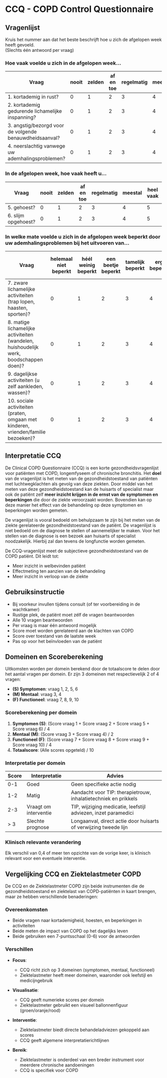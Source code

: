 # CCQ - COPD Control Questionnaire

## Vragenlijst

Kruis het nummer aan dat het beste beschrijft hoe u zich de afgelopen week heeft gevoeld.  
(Slechts één antwoord per vraag)

### Hoe vaak voelde u zich in de afgelopen week...

| Vraag | nooit | zelden | af en toe | regelmatig | meestal | heel vaak | altijd |
|-------|-------|--------|-----------|------------|---------|-----------|--------|
| 1. kortademig in rust? | 0 | 1 | 2 | 3 | 4 | 5 | 6 |
| 2. kortademig gedurende lichamelijke inspanning? | 0 | 1 | 2 | 3 | 4 | 5 | 6 |
| 3. angstig/bezorgd voor de volgende benauwdheidsaanval? | 0 | 1 | 2 | 3 | 4 | 5 | 6 |
| 4. neerslachtig vanwege uw ademhalingsproblemen? | 0 | 1 | 2 | 3 | 4 | 5 | 6 |

### In de afgelopen week, hoe vaak heeft u...

| Vraag | nooit | zelden | af en toe | regelmatig | meestal | heel vaak | altijd |
|-------|-------|--------|-----------|------------|---------|-----------|--------|
| 5. gehoest? | 0 | 1 | 2 | 3 | 4 | 5 | 6 |
| 6. slijm opgehoest? | 0 | 1 | 2 | 3 | 4 | 5 | 6 |

### In welke mate voelde u zich in de afgelopen week beperkt door uw ademhalingsproblemen bij het uitvoeren van...

| Vraag | helemaal niet beperkt | héél weinig beperkt | een beetje beperkt | tamelijk beperkt | erg beperkt | héél erg beperkt | volledig beperkt/ of niet mogelijk |
|-------|---------------------|---------------------|-------------------|-----------------|------------|----------------|---------------------------------|
| 7. zware lichamelijke activiteiten (trap lopen, haasten, sporten)? | 0 | 1 | 2 | 3 | 4 | 5 | 6 |
| 8. matige lichamelijke activiteiten (wandelen, huishoudelijk werk, boodschappen doen)? | 0 | 1 | 2 | 3 | 4 | 5 | 6 |
| 9. dagelijkse activiteiten (u zelf aankleden, wassen)? | 0 | 1 | 2 | 3 | 4 | 5 | 6 |
| 10. sociale activiteiten (praten, omgaan met kinderen, vrienden/familie bezoeken)? | 0 | 1 | 2 | 3 | 4 | 5 | 6 |

## Interpretatie CCQ

De Clinical COPD Questionnaire (CCQ) is een korte gezondheidsvragenlijst voor patiënten met COPD, longemfyseem of chronische bronchitis. Het **doel** van de vragenlijst is het meten van de gezondheidstoestand van patiënten met luchtwegklachten als gevolg van deze ziekten. Door middel van het meten van deze gezondheidstoestand kan de huisarts of specialist maar ook de patiënt zelf **meer inzicht krijgen in de ernst van de symptomen en beperkingen** die door de ziekte veroorzaakt worden. Bovendien kan op deze manier het effect van de behandeling op deze symptomen en beperkingen worden gemeten.

De vragenlijst is vooral bedoeld om behulpzaam te zijn bij het meten van de ziekte gerelateerde gezondheidstoestand van de patiënt. De vragenlijst is niet bedoeld om de diagnose te stellen of aannemelijker te maken. Voor het stellen van de diagnose is een bezoek aan huisarts of specialist noodzakelijk. Hierbij zal dan tevens de longfunctie worden gemeten.

De CCQ-vragenlijst meet de subjectieve gezondheidstoestand van de COPD patiënt. Dit leidt tot:
* Meer inzicht in welbevinden patiënt
* Effectmeting ten aanzien van de behandeling
* Meer inzicht in verloop van de ziekte

## Gebruiksinstructie

* Bij voorkeur invullen tijdens consult (of ter voorbereiding in de wachtkamer)
* Rustige plek, de patiënt moet zélf de vragen beantwoorden
* Alle 10 vragen beantwoorden
* Per vraag is maar één antwoord mogelijk
* Score moet worden gerelateerd aan de klachten van COPD
* Score over toestand van de laatste week
* Pas op voor het beïnvloeden van de patiënt

## Domeinen en Scoreberekening

Uitkomsten worden per domein berekend door de totaalscore te delen door het aantal vragen per domein. Er zijn 3 domeinen met respectievelijk 2 of 4 vragen:

* **(S) Symptomen**: vraag 1, 2, 5, 6
* **(M) Mentaal**: vraag 3, 4
* **(F) Functioneel**: vraag 7, 8, 9, 10

### Scoreberekening per domein

1. **Symptomen (S)**: (Score vraag 1 + Score vraag 2 + Score vraag 5 + Score vraag 6) / 4
2. **Mentaal (M)**: (Score vraag 3 + Score vraag 4) / 2
3. **Functioneel (F)**: (Score vraag 7 + Score vraag 8 + Score vraag 9 + Score vraag 10) / 4
4. **Totaalscore**: (Alle scores opgeteld) / 10

### Interpretatie per domein

| Score | Interpretatie | Advies |
|-------|---------------|--------|
| 0-1 | Goed | Geen specifieke actie nodig |
| 1-2 | Matig | Aandacht voor TIP: therapietrouw, inhalatietechniek en prikkels |
| 2-3 | Vraagt om interventie | TIP, wijziging medicatie, leefstijl adviezen, inzet paramedici |
| > 3 | Slechte prognose | Longaanval, direct actie door huisarts of verwijzing tweede lijn |

### Klinisch relevante verandering

Elk verschil van 0,4 of meer ten opzichte van de vorige keer, is klinisch relevant voor een eventuele interventie.

## Vergelijking CCQ en Ziektelastmeter COPD

De CCQ en de Ziektelastmeter COPD zijn beide instrumenten die de gezondheidstoestand en ziektelast van COPD-patiënten in kaart brengen, maar ze hebben verschillende benaderingen:

### Overeenkomsten
- Beide vragen naar kortademigheid, hoesten, en beperkingen in activiteiten
- Beide meten de impact van COPD op het dagelijks leven
- Beide gebruiken een 7-puntsschaal (0-6) voor de antwoorden

### Verschillen
- **Focus**: 
  - CCQ richt zich op 3 domeinen (symptomen, mentaal, functioneel)
  - Ziektelastmeter heeft meer domeinen, waaronder ook leefstijl en medicijngebruik
  
- **Visualisatie**: 
  - CCQ geeft numerieke scores per domein
  - Ziektelastmeter gebruikt een visueel ballonnenfiguur (groen/oranje/rood)
  
- **Interventie**: 
  - Ziektelastmeter biedt directe behandeladviezen gekoppeld aan scores
  - CCQ geeft algemene interpretatierichtlijnen

- **Bereik**: 
  - Ziektelastmeter is onderdeel van een breder instrument voor meerdere chronische aandoeningen
  - CCQ is specifiek voor COPD
